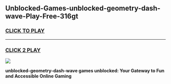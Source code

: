 
## Unblocked-Games-unblocked-geometry-dash-wave-Play-Free-316gt
<h3>
<a href="https://premium76.site?title=unblocked-geometry-dash-wave&ref=23A">CLICK TO PLAY</a></h3>
<hr>

<h3>
<a href="https://premium76.site?title=unblocked-geometry-dash-wave&ref=23A">CLICK 2 PLAY</a>
  
</h3>

<a href="https://premium76.site?title=unblocked-geometry-dash-wave&ref=23A"><img src="https://clearcache.store/games.png"></a>


**unblocked-geometry-dash-wave games unblocked: Your Gateway to Fun and Accessible Online Gaming**
